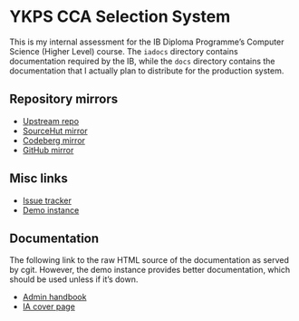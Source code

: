 # YKPS CCA Selection System

This is my internal assessment for the IB Diploma Programme&rsquo;s Computer
Science (Higher Level) course. The `iadocs` directory contains documentation
required by the IB, while the `docs` directory contains the documentation that
I actually plan to distribute for the production system.

## Repository mirrors

* [Upstream repo](https://git.runxiyu.org/ykps/cca.git)
* [SourceHut mirror](https://git.sr.ht/~runxiyu/cca)
* [Codeberg mirror](https://codeberg.org/runxiyu/cca)
* [GitHub mirror](https://github.com/runxiyu/cca)

## Misc links

* [Issue tracker](https://todo.sr.ht/~runxiyu/cca)
* [Demo instance](https://dev.runxiyu.org)

## Documentation

The following link to the raw HTML source of the documentation as served by
cgit. However, the demo instance provides better documentation, which should
be used unless if it&rsquo;s down.

* [Admin handbook](https://git.runxiyu.org/ykps/cca.git/plain/docs/admin_handbook.html)
* [IA cover page](https://git.runxiyu.org/ykps/cca.git/plain/iadocs/cover_page.htm)

